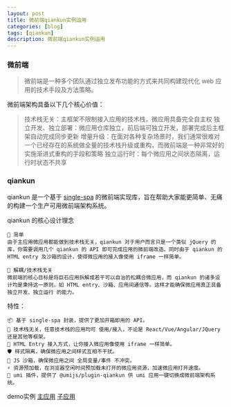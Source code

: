 ```yaml
---
layout: post
title: 微前端qiankun实例运用
categories: [blog]
tags: [qiankun]
description: 微前端qiankun实例运用
---
```


### 微前端

> 微前端是一种多个团队通过独立发布功能的方式来共同构建现代化 web 应用的技术手段及方法策略。

微前端架构具备以下几个核心价值：

> 技术栈无关：主框架不限制接入应用的技术栈，微应用具备完全自主权
> 独立开发、独立部署：微应用仓库独立，前后端可独立开发，部署完成后主框架自动完成同步更新
> 增量升级：在面对各种复杂场景时，我们通常很难对一个已经存在的系统做全量的技术栈升级或重构，而微前端是一种非常好的实施渐进式重构的手段和策略
> 独立运行时：每个微应用之间状态隔离，运行时状态不共享

### qiankun

qiankun 是一个基于 [single-spa](https://zh-hans.single-spa.js.org/docs/getting-started-overview) 的微前端实现库，旨在帮助大家能更简单、无痛的构建一个生产可用微前端架构系统。

qiankun 的核心设计理念

    🥄 简单
    由于主应用微应用都能做到技术栈无关，qiankun 对于用户而言只是一个类似 jQuery 的库，你需要调用几个 qiankun 的 API 即可完成应用的微前端改造。同时由于 qiankun 的 HTML entry 及沙箱的设计，使得微应用的接入像使用 iframe 一样简单。

    🍡 解耦/技术栈无关
    微前端的核心目标是将巨石应用拆解成若干可以自治的松耦合微应用，而 qiankun 的诸多设计均是秉持这一原则，如 HTML entry、沙箱、应用间通信等。这样才能确保微应用真正具备 独立开发、独立运行 的能力。

特性：

    📦 基于 single-spa 封装，提供了更加开箱即用的 API。
    📱 技术栈无关，任意技术栈的应用均可 使用/接入，不论是 React/Vue/Angular/JQuery 还是其他等框架。
    💪 HTML Entry 接入方式，让你接入微应用像使用 iframe 一样简单。
    🛡​ 样式隔离，确保微应用之间样式互相不干扰。
    🧳 JS 沙箱，确保微应用之间 全局变量/事件 不冲突。
    ⚡️ 资源预加载，在浏览器空闲时间预加载未打开的微应用资源，加速微应用打开速度。
    🔌 umi 插件，提供了 @umijs/plugin-qiankun 供 umi 应用一键切换成微前端架构系统。


demo实例 [主应用](http://main.sunsvi.com/) [子应用](http://sub.sunsvi.com/)









